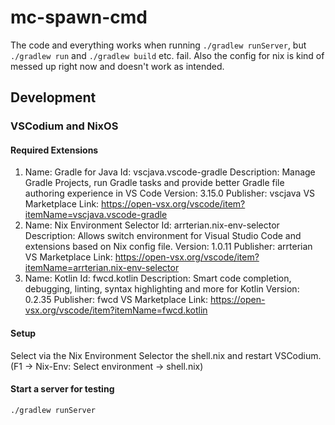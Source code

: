 # mc-spawn-cmd

The code and everything works when running ```./gradlew runServer```, but ```./gradlew run``` and ```./gradlew build``` etc. fail.
Also the config for nix is kind of messed up right now and doesn't work as intended.

## Development

### VSCodium and NixOS

#### Required Extensions

1) Name: Gradle for Java
Id: vscjava.vscode-gradle
Description: Manage Gradle Projects, run Gradle tasks and provide better Gradle file authoring experience in VS Code
Version: 3.15.0
Publisher: vscjava
VS Marketplace Link: https://open-vsx.org/vscode/item?itemName=vscjava.vscode-gradle
2) Name: Nix Environment Selector
Id: arrterian.nix-env-selector
Description: Allows switch environment for Visual Studio Code and extensions based on Nix config file.
Version: 1.0.11
Publisher: arrterian
VS Marketplace Link: https://open-vsx.org/vscode/item?itemName=arrterian.nix-env-selector
3) Name: Kotlin
Id: fwcd.kotlin
Description: Smart code completion, debugging, linting, syntax highlighting and more for Kotlin
Version: 0.2.35
Publisher: fwcd
VS Marketplace Link: https://open-vsx.org/vscode/item?itemName=fwcd.kotlin

#### Setup
Select via the Nix Environment Selector the shell.nix and restart VSCodium. (F1 -> Nix-Env: Select environment -> shell.nix)

#### Start a server for testing
```./gradlew runServer```